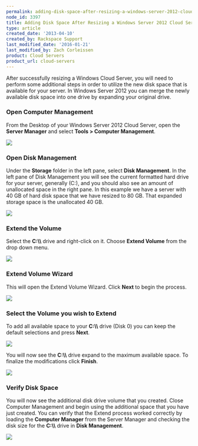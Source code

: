 ```yaml
---
permalink: adding-disk-space-after-resizing-a-windows-server-2012-cloud-server/
node_id: 3397
title: Adding Disk Space After Resizing a Windows Server 2012 Cloud Server
type: article
created_date: '2013-04-10'
created_by: Rackspace Support
last_modified_date: '2016-01-21'
last_modified_by: Zach Corleissen
product: Cloud Servers
product_url: cloud-servers
---
```


After successfully resizing a Windows Cloud Server, you will need to perform
some additional steps in order to utilize the new disk space that is
available for your server. In Windows Server 2012 you can merge the
newly available disk space into one drive by expanding your original
drive.

### Open Computer Management

From the Desktop of your Windows Server 2012 Cloud Server, open
the **Server Manager** and select **Tools > Computer
Management**.

![](https://8026b2e3760e2433679c-fffceaebb8c6ee053c935e8915a3fbe7.ssl.cf2.rackcdn.com/field/image/tools_computer_manager.png)

### Open Disk Management

Under the **Storage** folder in the left pane, select **Disk
Management**. In the left pane of Disk Management you will see the
current formatted hard drive for your server, generally (C:), and you
should also see an amount of unallocated space in the right pane. In
this example we have a server with 40 GB of hard disk space that we have
resized to 80 GB. That expanded storage space is the unallocated 40 GB.

![](https://8026b2e3760e2433679c-fffceaebb8c6ee053c935e8915a3fbe7.ssl.cf2.rackcdn.com/field/image/disk_managment.png)

### Extend the Volume

Select the **C:&#92;&#92;** drive and right-click on it.  Choose **Extend
Volume** from the drop down menu.

![](https://8026b2e3760e2433679c-fffceaebb8c6ee053c935e8915a3fbe7.ssl.cf2.rackcdn.com/field/image/extend_volume.png)

### Extend Volume Wizard

This will open the Extend Volume Wizard. Click **Next** to begin the
process.

![](https://8026b2e3760e2433679c-fffceaebb8c6ee053c935e8915a3fbe7.ssl.cf2.rackcdn.com/field/image/extend_1.png)

### Select the Volume you wish to Extend

To add all available space to your **C:&#92;&#92;** drive (Disk 0) you can keep
the default selections and press **Next**.

![](https://8026b2e3760e2433679c-fffceaebb8c6ee053c935e8915a3fbe7.ssl.cf2.rackcdn.com/field/image/extend_2.png)

You will now see the **C:&#92;&#92;** drive expand to the maximum available space.
To finalize the modifications click **Finish**.

![](https://8026b2e3760e2433679c-fffceaebb8c6ee053c935e8915a3fbe7.ssl.cf2.rackcdn.com/field/image/extend_3.png)

### Verify Disk Space

You will now see the additional disk drive volume that you created. Close Computer Management and begin using the additional space that you
have just created. You can verify that the Extend process worked
correctly by loading the **Computer Manager** from the Server
Manager and checking the disk size for the **C:&#92;&#92;** drive in **Disk
Management**.

![](https://8026b2e3760e2433679c-fffceaebb8c6ee053c935e8915a3fbe7.ssl.cf2.rackcdn.com/field/image/verify.png)
